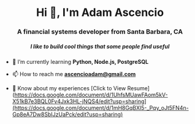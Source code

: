 <h1 align="center">Hi 👋, I'm Adam Ascencio</h1>
<h3 align="center">A financial systems developer from Santa Barbara, CA</h3>
<h5 align="center">I like to build cool things that some people find useful</h5>

- 🌱 I’m currently learning **Python, Node.js, PostgreSQL**

- 📫 How to reach me **ascencioadam@gmail.com**

- 📄 Know about my experiences [Click to View Resume](https://docs.google.com/document/d/1UhfsMUawFAom5kV-X51kB7e3BQL0Fv4Jxk3HL-jNQS4/edit?usp=sharing](https://docs.google.com/document/d/1mH8GqBXl5-_Pqy_oJt5FN4n-Gp8eA7Dw8SbIJzUaPck/edit?usp=sharing)
